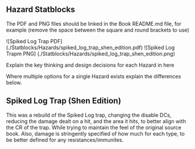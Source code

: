 ## Hazard Statblocks


The PDF and PNG files should be linked in the Book README.md file, for example (remove the space between the square and round brackets to use)

![Spiked Log Trap PDF] (./Statblocks/Hazards/spiked_log_trap_shen_edition.pdf) ![Spiked Log Trapm PNG] (./Statblocks/Hazards/spiked_log_trap_shen_edition.png)

Explain the key thinking and design decisions for each Hazard in here

Where multiple options for a single Hazard exists explain the differences below.


## Spiked Log Trap (Shen Edition)
This was a rebuild of the Spiked Log trap, changing the disable DCs, reducing the damage dealt on a hit, and the area it hits, to better align with the CR of the trap. While trying to maintain the feel of the original source book. Also, damage is stringently specified of how much for each type, to be better defined for any resistances/immunites.
